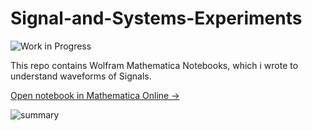 # Signal-and-Systems-Experiments
![Work in Progress](https://img.shields.io/badge/Work-In--Progress-purple.svg?longCache=true&style=popout-square)

This repo contains Wolfram Mathematica Notebooks, which i wrote to understand waveforms of Signals.



[Open notebook in Mathematica Online -> ](http://entc.ml/complex_exponentials)

![summary](https://github.com/ramithuh/Signal-and-Systems-Experiments/blob/master/sample.png?raw=true)


